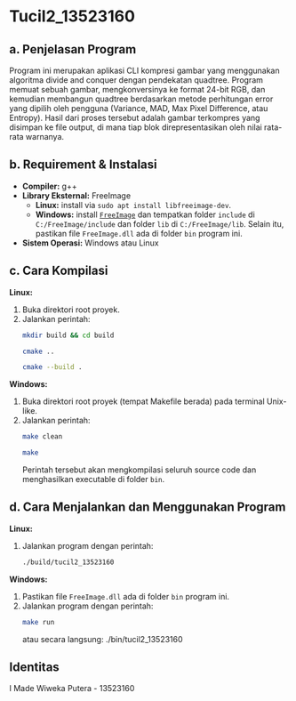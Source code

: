 # Tucil2_13523160

## a. Penjelasan Program

Program ini merupakan aplikasi CLI kompresi gambar yang menggunakan algoritma divide and conquer dengan pendekatan quadtree. Program memuat sebuah gambar, mengkonversinya ke format 24-bit RGB, dan kemudian membangun quadtree berdasarkan metode perhitungan error yang dipilih oleh pengguna (Variance, MAD, Max Pixel Difference, atau Entropy). Hasil dari proses tersebut adalah gambar terkompres yang disimpan ke file output, di mana tiap blok direpresentasikan oleh nilai rata-rata warnanya.

## b. Requirement & Instalasi

- **Compiler:** g++
- **Library Eksternal:** FreeImage
  - **Linux:** install via `sudo apt install libfreeimage-dev`.
  - **Windows:** install [`FreeImage`](https://sourceforge.net/projects/freeimage/files/Binary%20Distribution/3.18.0/FreeImage3180Win32Win64.zip/download?use_mirror=onboardcloud) dan tempatkan folder `include` di `C:/FreeImage/include` dan folder `lib` di `C:/FreeImage/lib`. Selain itu, pastikan file `FreeImage.dll` ada di folder `bin` program ini.
- **Sistem Operasi:** Windows atau Linux

## c. Cara Kompilasi
**Linux:**
1. Buka direktori root proyek.
2. Jalankan perintah:
    ```bash
    mkdir build && cd build
    ```
    ```bash
    cmake ..
    ```
    ```bash
    cmake --build .
    ```
**Windows:**
1. Buka direktori root proyek (tempat Makefile berada) pada terminal Unix-like.
2. Jalankan perintah:
   ```bash
   make clean
   ```
   ```bash
   make
   ```
   Perintah tersebut akan mengkompilasi seluruh source code dan menghasilkan executable di folder `bin`.

## d. Cara Menjalankan dan Menggunakan Program
**Linux:**
1. Jalankan program dengan perintah:
    ```bash
   ./build/tucil2_13523160
   ```
**Windows:**
1. Pastikan file `FreeImage.dll` ada di folder `bin` program ini.
2. Jalankan program dengan perintah:
   ```bash
   make run
   ```
   atau secara langsung:
   ./bin/tucil2_13523160

## Identitas

I Made Wiweka Putera - 13523160
